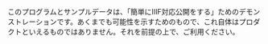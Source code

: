 このプログラムとサンプルデータは、「簡単にIIIF対応公開をする」ためのデモンストレーションです。あくまでも可能性を示すためのもので、これ自体はプロダクトといえるものではありません。それを前提の上で、ご利用ください。
